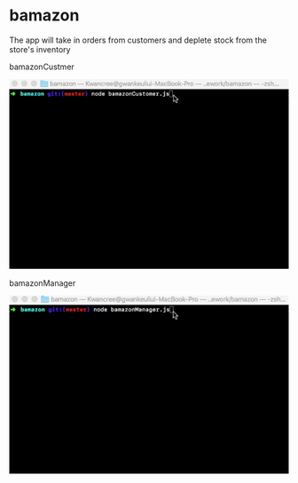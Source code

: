 # bamazon

The app will take in orders from customers and deplete stock from the store's inventory


bamazonCustmer

![](bamazonCustomer.gif)



bamazonManager

![](bamazonManager.gif)

